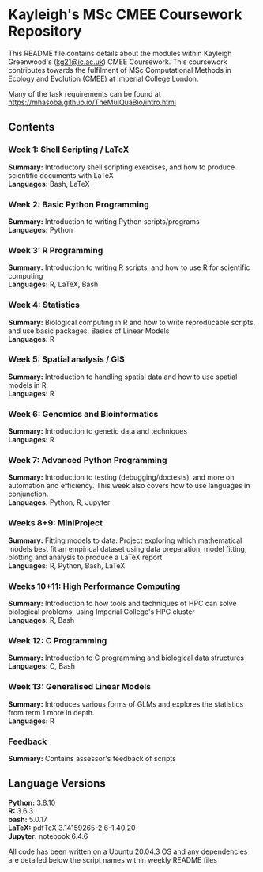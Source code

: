 # Kayleigh's MSc CMEE Coursework Repository

This README file contains details about the modules within Kayleigh Greenwood's (kg21@ic.ac.uk) CMEE Coursework. This coursework contributes towards the fulfilment of MSc Computational Methods in Ecology and Evolution (CMEE) at Imperial College London. <br />

Many of the task requirements can be found at https://mhasoba.github.io/TheMulQuaBio/intro.html


## Contents
### Week 1: Shell Scripting / LaTeX
**Summary:** Introductory shell scripting exercises, and how to produce scientific documents with LaTeX <br />
**Languages:** Bash, LaTeX <br />

### Week 2: Basic Python Programming
**Summary:** Introduction to writing Python scripts/programs <br />
**Languages:** Python <br />

### Week 3: R Programming
**Summary:** Introduction to writing R scripts, and how to use R for scientific computing <br />
**Languages:** R, LaTeX, Bash <br />

### Week 4: Statistics
**Summary:** Biological computing in R and how to write reproducable scripts, and use basic packages. Basics of Linear Models  <br />
**Languages:** R <br />

### Week 5: Spatial analysis / GIS
**Summary:** Introduction to handling spatial data and how to use spatial models in R <br />
**Languages:** R <br />

### Week 6: Genomics and Bioinformatics
**Summary:** Introduction to genetic data and techniques <br />
**Languages:** R <br />

### Week 7: Advanced Python Programming
**Summary:** Introduction to testing (debugging/doctests), and more on automation and efficiency. This week also covers how to use languages in conjunction. <br />
**Languages:** Python, R, Jupyter <br />

### Weeks 8+9: MiniProject
**Summary:** Fitting models to data. Project exploring which mathematical models best fit an empirical dataset  using data preparation, model fitting, plotting and analysis to produce a LaTeX report <br />
**Languages:** R, Python, Bash, LaTeX <br />

### Weeks 10+11: High Performance Computing
**Summary:** Introduction to how tools and techniques of HPC can solve biological problems, using Imperial College's HPC cluster <br />
**Languages:** R, Bash <br />

### Week 12: C Programming
**Summary:** Introduction to C programming and biological data structures <br />
**Languages:** C, Bash <br />

### Week 13: Generalised Linear Models
**Summary:** Introduces various forms of GLMs and explores the statistics from term 1 more in depth. <br />
**Languages:** R <br />

### Feedback
**Summary:** Contains assessor's feedback of scripts <br />

## Language Versions
**Python:** 3.8.10 <br />
**R:** 3.6.3 <br />
**bash:** 5.0.17 <br />
**LaTeX:** pdfTeX 3.14159265-2.6-1.40.20 <br />
**Jupyter:** notebook 6.4.6 <br />

All code has been written on a Ubuntu 20.04.3 OS and any dependencies are detailed below the script names within weekly README files


